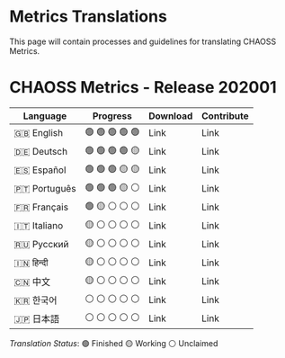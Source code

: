 # Metrics Translations

This page will contain processes and guidelines for translating CHAOSS Metrics.


# CHAOSS Metrics - Release 202001

Language | Progress | Download | Contribute
---- | ---- | ---- | ----
:uk: English | :green_circle: :green_circle: :green_circle: :green_circle: :green_circle: | Link | Link
:de: Deutsch | :green_circle: :green_circle: :green_circle: :green_circle: :yellow_circle: | Link | Link
:es: Español | :green_circle: :green_circle: :green_circle: :yellow_circle: :yellow_circle: | Link | Link
:portugal: Português | :green_circle: :green_circle: :green_circle: :yellow_circle: :white_circle: | Link | Link
:fr: Français | :green_circle: :yellow_circle: :white_circle: :white_circle: :white_circle: | Link | Link
:it: Italiano | :yellow_circle: :white_circle: :white_circle: :white_circle: :white_circle: | Link | Link
:ru: Русский | :yellow_circle: :white_circle: :white_circle: :white_circle: :white_circle: | Link | Link
:india: हिन्दी | :yellow_circle: :white_circle: :white_circle: :white_circle: :white_circle: | Link | Link
:cn: 中文 | :yellow_circle: :white_circle: :white_circle: :white_circle: :white_circle: | Link | Link
:kr: 한국어 | :white_circle: :white_circle: :white_circle: :white_circle: :white_circle: | Link | Link
:jp: 日本語 | :white_circle: :white_circle: :white_circle: :white_circle: :white_circle: | Link | Link

*Translation Status*: :green_circle: Finished :yellow_circle: Working :white_circle: Unclaimed
